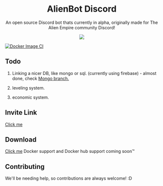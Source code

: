 ### <h1 align="center">AlienBot Discord</h1>

<p align="center">An open source Discord bot thats currently in alpha, originally made for The Alien Empire community Discord!<p>

<p align="center">
  <img src="https://github.com/UFO-Studios/AlienBot-Discord/actions/workflows/pmd.yml/badge.svg" />
  
[![Docker Image CI](https://github.com/UFO-Studios/AlienBot-Discord/actions/workflows/docker-image.yml/badge.svg)](https://github.com/UFO-Studios/AlienBot-Discord/actions/workflows/docker-image.yml)
</p>


## Todo

1. Linking a nicer DB, like mongo or sql. (currently using firebase) - almost done, check <a href="https://github.com/UFO-Studios/AlienBot-Discord/tree/Mongo">Mongo branch.</a>

2. leveling system.

3. economic system.

## Invite Link

<a href="https://thealiendoctor.com/AddAlienBot">Click me</a>

## Download

<a href="https://github.com/UFO-Studios/AlienBot-Discord/archive/refs/heads/main.zip">Click me</a>
Docker support and Docker hub support coming soon™

## Contributing

We'll be needing help, so contributions are always welcome! :D
